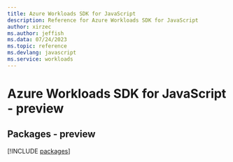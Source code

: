 ```yaml
---
title: Azure Workloads SDK for JavaScript
description: Reference for Azure Workloads SDK for JavaScript
author: xirzec
ms.author: jeffish
ms.data: 07/24/2023
ms.topic: reference
ms.devlang: javascript
ms.service: workloads
---
```

# Azure Workloads SDK for JavaScript - preview
## Packages - preview
[!INCLUDE [packages](workloads-index.md)]